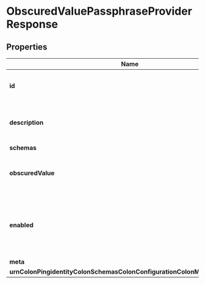 

# ObscuredValuePassphraseProviderResponse


## Properties

| Name | Type | Description | Notes |
|------------ | ------------- | ------------- | -------------|
|**id** | **String** | Name of the Passphrase Provider |  |
|**description** | **String** | A description for this Passphrase Provider |  [optional] |
|**schemas** | **List&lt;EnumobscuredValuePassphraseProviderSchemaUrn&gt;** |  |  |
|**obscuredValue** | **String** | The value to be stored in an obscured form. |  |
|**enabled** | **Boolean** | Indicates whether this Passphrase Provider is enabled for use in the server. |  |
|**meta** | [**MetaMeta**](MetaMeta.md) |  |  [optional] |
|**urnColonPingidentityColonSchemasColonConfigurationColonMessagesColon20** | [**MetaUrnPingidentitySchemasConfigurationMessages20**](MetaUrnPingidentitySchemasConfigurationMessages20.md) |  |  [optional] |



